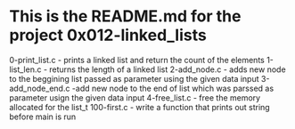 # This is the README.md for the project 0x012-linked_lists
0-print_list.c - prints a linked list and return the count of the elements
1-list_len.c - returns the length of a linked list
2-add_node.c - adds new node to the beggining list passed as parameter using the given data input
3-add_node_end.c -add new node to the end of list which was parssed as parameter usign the given data input
4-free_list.c - free the memory allocated for the list_t
100-first.c - write a function that prints out string before main is run
